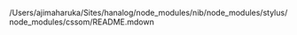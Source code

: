 /Users/ajimaharuka/Sites/hanalog/node_modules/nib/node_modules/stylus/node_modules/cssom/README.mdown